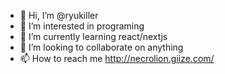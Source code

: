 - 👋 Hi, I’m @ryukiller
- 👀 I’m interested in programing 
- 🌱 I’m currently learning react/nextjs
- 💞️ I’m looking to collaborate on anything
- 📫 How to reach me http://necrolion.giize.com/

<!---
ryukiller/ryukiller is a ✨ special ✨ repository because its `README.md` (this file) appears on your GitHub profile.
You can click the Preview link to take a look at your changes.
--->
